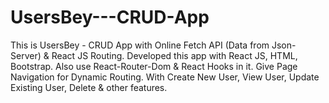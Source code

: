 # UsersBey---CRUD-App
This is UsersBey - CRUD App with Online Fetch API (Data from Json-Server) & React JS Routing. Developed this app with React JS, HTML, Bootstrap. Also use React-Router-Dom &amp; React Hooks in it. Give Page Navigation for Dynamic Routing. With Create New User, View User, Update Existing User, Delete &amp; other features.
